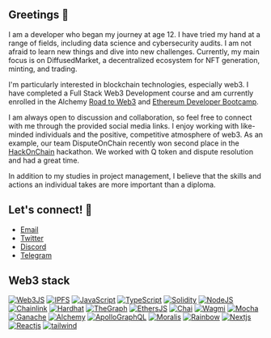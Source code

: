 
## Greetings 🖖 

I am a developer who began my journey at age 12.
I have tried my hand at a range of fields, including data science and cybersecurity audits. I am not afraid to learn new things and dive into new challenges. Currently, my main focus is on DiffusedMarket, a decentralized ecosystem for NFT generation, minting, and trading.

I'm particularly interested in blockchain technologies, especially web3. I have completed a Full Stack Web3 Development course and am currently enrolled in the Alchemy [Road to Web3](https://docs.alchemy.com/docs/welcome-to-the-road-to-web3) and [Ethereum Developer Bootcamp](https://university.alchemy.com/overview/ethereum).

I am always open to discussion and collaboration, so feel free to connect with me through the provided social media links. I enjoy working with like-minded individuals and the positive, competitive atmosphere of web3. As an example, our team DisputeOnChain recently won second place in the [HackOnChain](https://app.poap.xyz/scan/0x1991e23eEDfb858569532cBF8BF4bd63d89c1abA) hackathon. We worked with Q token and dispute resolution and had a great time.

In addition to my studies in project management, I believe that the skills and actions an individual takes are more important than a diploma.

## Let's connect! 🐒
 - [Email](mailto:uladzimirkireyeu@proton.me)
 - [Twitter](https://twitter.com/neuladblad)
 - [Discord](https://discordapp.com/users/neulad#3580)
 - [Telegram](https://t.me/vov4arik)

## Web3 stack

[![Web3JS]](https://web3js.readthedocs.io/)
[![IPFS]](https://ipfs.tech/)
[![JavaScript]](https://developer.mozilla.org/fr/docs/Web/JavaScript)
[![TypeScript]](https://www.typescriptlang.org/)
[![Solidity]](https://soliditylang.org/)
[![NodeJS]](https://nodejs.org/)
[![Chainlink]](https://chain.link/)
[![Hardhat]](https://hardhat.org/)
[![TheGraph]](https://thegraph.com/en/)
[![EthersJS]](https://docs.ethers.io/v5/)
[![Chai]](https://www.chaijs.com/)
[![Wagmi]](https://wagmi.sh/)
[![Mocha]](https://mochajs.org/)
[![Ganache]](https://trufflesuite.com/ganache/)
[![Alchemy]](https://www.alchemy.com/)
[![ApolloGraphQL]](https://www.apollographql.com/)
[![Moralis]](https://moralis.io/)
[![Rainbow]](https://www.rainbowkit.com/)
[![Nextjs]](https://nextjs.org/)
[![Reactjs]](https://reactjs.org/)
[![tailwind]](https://tailwindcss.com/)

[tailwind]: https://custom-icon-badges.demolab.com/badge/Tailwindcss-2539BB?style=for-the-badge&logo=tailwind
[ethereum]: https://img.shields.io/badge/polarzero.eth-3C3C3D?style=for-the-badge&logo=Ethereum&logoColor=white
[solidity]: https://custom-icon-badges.demolab.com/badge/Solidity-3C3C3D?style=for-the-badge&logo=solidity&logoColor=white
[chainlink]: https://img.shields.io/badge/Chainlink-375BD2.svg?style=for-the-badge&logo=Chainlink&logoColor=white
[javascript]: https://img.shields.io/badge/JavaScript-F7DF1E.svg?style=for-the-badge&logo=JavaScript&logoColor=black
[nodejs]: https://img.shields.io/badge/Node.js-339933.svg?style=for-the-badge&logo=nodedotjs&logoColor=white
[ganache]: https://custom-icon-badges.demolab.com/badge/Ganache-201F1E?style=for-the-badge&logo=ganache
[ethersjs]: https://custom-icon-badges.demolab.com/badge/Ethers.js-29349A?style=for-the-badge&logo=ethers&logoColor=white
[web3js]: https://img.shields.io/badge/Web3.js-F16822.svg?style=for-the-badge&logo=web3dotjs&logoColor=white
[alchemy]: https://custom-icon-badges.demolab.com/badge/Alchemy-2356D2?style=for-the-badge&logo=alchemy&logoColor=white
[hardhat]: https://custom-icon-badges.demolab.com/badge/Hardhat-181A1F?style=for-the-badge&logo=hardhat
[chai]: https://img.shields.io/badge/Chai-A30701.svg?style=for-the-badge&logo=Chai&logoColor=white
[mocha]: https://custom-icon-badges.demolab.com/badge/Mocha-87694D?style=for-the-badge&logo=mocha&logoColor=white
[reactjs]: https://img.shields.io/badge/React-20232A?style=for-the-badge&logo=react&logoColor=61DAFB
[nextjs]: https://img.shields.io/badge/next.js-000000?style=for-the-badge&logo=nextdotjs&logoColor=white
[ipfs]: https://img.shields.io/badge/IPFS-0A1B2B?style=for-the-badge&logo=ipfs
[moralis]: https://custom-icon-badges.demolab.com/badge/Moralis-2559BB?style=for-the-badge&logo=moralis
[typescript]: https://img.shields.io/badge/TypeScript-3178C6.svg?style=for-the-badge&logo=TypeScript&logoColor=white
[rainbow]: https://custom-icon-badges.demolab.com/badge/Rainbowkit-032463?style=for-the-badge&logo=rainbow
[wagmi]: https://custom-icon-badges.demolab.com/badge/Wagmi-1C1B1B?style=for-the-badge&logo=wagmi
[antd]: https://img.shields.io/badge/Ant%20Design-0170FE.svg?style=for-the-badge&logo=Ant-Design&logoColor=white
[thegraph]: https://custom-icon-badges.demolab.com/badge/TheGraph-0C0A1C?style=for-the-badge&logo=thegraph&logoColor=white
[apollographql]: https://img.shields.io/badge/Apollo%20GraphQL-311C87.svg?style=for-the-badge&logo=Apollo-GraphQL&logoColor=white
[threejs]: https://img.shields.io/badge/Three.js-000000.svg?style=for-the-badge&logo=threedotjs&logoColor=white
